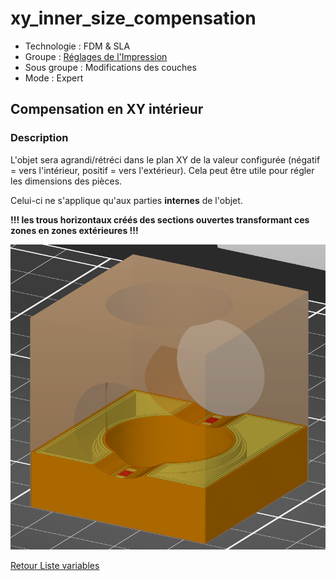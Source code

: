 # xy_inner_size_compensation

* Technologie : FDM & SLA
* Groupe : [Réglages de l'Impression](../print_settings/print_settings.md)
* Sous groupe : Modifications des couches
* Mode : Expert

## Compensation en XY intérieur

### Description

L'objet sera agrandi/rétréci dans le plan XY de la valeur configurée (négatif = vers l'intérieur, positif = vers l'extérieur). Cela peut être utile pour régler les dimensions des pièces.

Celui-ci ne s'applique qu'aux parties **internes** de l'objet.

**!!! les trous horizontaux créés des sections ouvertes transformant ces zones en zones extérieures !!!**

![trou dans le modèle la compensation ne s'applique plus](./images/xy_inner_size_compensation/001.png)

[Retour Liste variables](variable_list.md)
